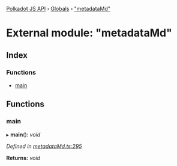 [Polkadot JS API](../README.md) › [Globals](../globals.md) › ["metadataMd"](_metadatamd_.md)

# External module: "metadataMd"

## Index

### Functions

* [main](_metadatamd_.md#main)

## Functions

###  main

▸ **main**(): *void*

*Defined in [metadataMd.ts:295](https://github.com/polkadot-js/api/blob/1750522cb6/packages/typegen/src/metadataMd.ts#L295)*

**Returns:** *void*
